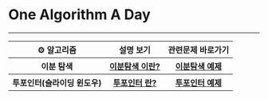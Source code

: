 # One Algorithm A Day
---
<table>
  <tr>
    <th> ⚙️ 알고리즘 </th>
    <th> 설명 보기</th> 
    <th> 관련문제 바로가기</th>    
  </tr>
  <tr>
    <th> 이분 탐색 </th>
    <th> <a href = "https://github.com/rloJo/OAAD/tree/main/BinarySearch"> 이분탐색 이란? </a> </th>
    <th> <a href = "https://github.com/rloJo/OAAD/tree/main/BinarySearch/example"> 이분탐색 예제 </a> </th>
  </tr>
  <tr>
    <th> 투포인터(슬라이딩 윈도우) </th>
    <th> <a href = "https://github.com/rloJo/OAAD/tree/main/TwoPointers"> 투포인터 란? </a> </th>
    <th> <a href = "https://github.com/rloJo/OAAD/tree/main/TwoPointers/example"> 투포인터 예제 </a> </th>
  </tr>
</table>
